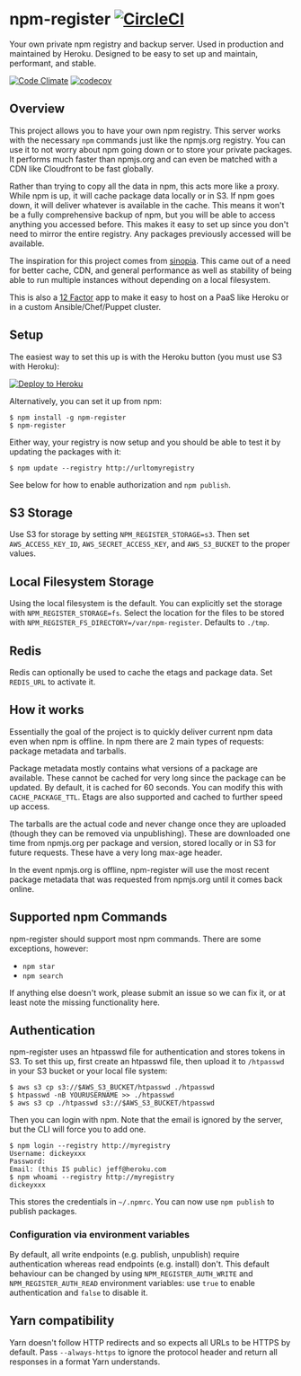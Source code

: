 # npm-register [![CircleCI](https://circleci.com/gh/dickeyxxx/npm-register/tree/master.svg?style=svg)](https://circleci.com/gh/dickeyxxx/npm-register/tree/master)

Your own private npm registry and backup server. Used in production and maintained by Heroku. Designed to be easy to set up and maintain, performant, and stable.

[![Code Climate](https://codeclimate.com/github/dickeyxxx/npm-register/badges/gpa.svg)](https://codeclimate.com/github/dickeyxxx/npm-register)
[![codecov](https://codecov.io/gh/dickeyxxx/npm-register/branch/master/graph/badge.svg)](https://codecov.io/gh/dickeyxxx/npm-register)

Overview
--------

This project allows you to have your own npm registry. This server works with the necessary `npm` commands just like the npmjs.org registry. You can use it to not worry about npm going down or to store your private packages. It performs much faster than npmjs.org and can even be matched with a CDN like Cloudfront to be fast globally.

Rather than trying to copy all the data in npm, this acts more like a proxy. While npm is up, it will cache package data locally or in S3. If npm goes down, it will deliver whatever is available in the cache. This means it won't be a fully comprehensive backup of npm, but you will be able to access anything you accessed before. This makes it easy to set up since you don't need to mirror the entire registry. Any packages previously accessed will be available.

The inspiration for this project comes from [sinopia](https://github.com/rlidwka/sinopia). This came out of a need for better cache, CDN, and general performance as well as stability of being able to run multiple instances without depending on a local filesystem.

This is also a [12 Factor](http://12factor.net/) app to make it easy to host on a PaaS like Heroku or in a custom Ansible/Chef/Puppet cluster.

Setup
-----

The easiest way to set this up is with the Heroku button (you must use S3 with Heroku):

[![Deploy to Heroku](https://www.herokucdn.com/deploy/button.png)](https://heroku.com/deploy)

Alternatively, you can set it up from npm:

```
$ npm install -g npm-register
$ npm-register
```

Either way, your registry is now setup and you should be able to test it by updating the packages with it:

```
$ npm update --registry http://urltomyregistry
```

See below for how to enable authorization and `npm publish`.

S3 Storage
----------

Use S3 for storage by setting `NPM_REGISTER_STORAGE=s3`. Then set `AWS_ACCESS_KEY_ID`, `AWS_SECRET_ACCESS_KEY`, and `AWS_S3_BUCKET` to the proper values.

Local Filesystem Storage
------------------------

Using the local filesystem is the default. You can explicitly set the storage with `NPM_REGISTER_STORAGE=fs`. Select the location for the files to be stored with `NPM_REGISTER_FS_DIRECTORY=/var/npm-register`. Defaults to `./tmp`.

Redis
-----

Redis can optionally be used to cache the etags and package data. Set `REDIS_URL` to activate it.

How it works
------------

Essentially the goal of the project is to quickly deliver current npm data even when npm is offline.  In npm there are 2 main types of requests: package metadata and tarballs.

Package metadata mostly contains what versions of a package are available. These cannot be cached for very long since the package can be updated. By default, it is cached for 60 seconds. You can modify this with `CACHE_PACKAGE_TTL`. Etags are also supported and cached to further speed up access.

The tarballs are the actual code and never change once they are uploaded (though they can be removed via unpublishing). These are downloaded one time from npmjs.org per package and version, stored locally or in S3 for future requests. These have a very long max-age header.

In the event npmjs.org is offline, npm-register will use the most recent package metadata that was requested from npmjs.org until it comes back online.

Supported npm Commands
----------------------

npm-register should support most npm commands. There are some exceptions, however:

* `npm star`
* `npm search`

If anything else doesn't work, please submit an issue so we can fix it, or at least note the missing functionality here.

Authentication
--------------

npm-register uses an htpasswd file for authentication and stores tokens in S3. To set this up, first create an htpasswd file, then upload it to `/htpasswd` in your S3 bucket or your local file system:

```
$ aws s3 cp s3://$AWS_S3_BUCKET/htpasswd ./htpasswd
$ htpasswd -nB YOURUSERNAME >> ./htpasswd
$ aws s3 cp ./htpasswd s3://$AWS_S3_BUCKET/htpasswd
```

Then you can login with npm. Note that the email is ignored by the server, but the CLI will force you to add one.

```
$ npm login --registry http://myregistry
Username: dickeyxxx
Password:
Email: (this IS public) jeff@heroku.com
$ npm whoami --registry http://myregistry
dickeyxxx
```

This stores the credentials in `~/.npmrc`. You can now use `npm publish` to publish packages.

### Configuration via environment variables

By default, all write endpoints (e.g. publish, unpublish) require authentication whereas read endpoints (e.g. install) don't. This default behaviour can be changed by using `NPM_REGISTER_AUTH_WRITE` and `NPM_REGISTER_AUTH_READ` environment variables: use `true` to enable authentication and `false` to disable it.

Yarn compatibility
------------------

Yarn doesn't follow HTTP redirects and so expects all URLs to be HTTPS by default. Pass
`--always-https` to ignore the protocol header and return all responses in a format Yarn
understands.
